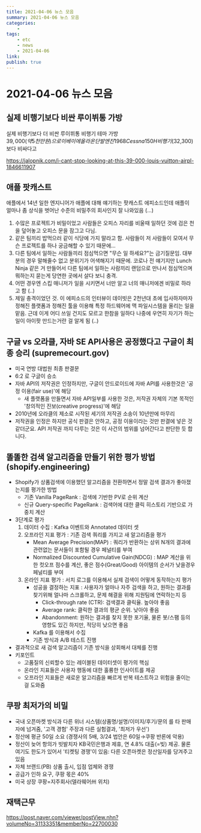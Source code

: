 ```yaml
---
title: 2021-04-06 뉴스 모음
summary: 2021-04-06 뉴스 모음
categories:
    - 
tags:
    - etc
    - news
    - 2021-04-06
link: 
publish: true
---
```


# 2021-04-06 뉴스 모음

## 실제 비행기보다 비싼 루이뷔통 가방

실제 비행기보다 더 비싼 루이뷔통 비행기 테마 가방  
$39,000(약 5천만원)으로 이베이에 올라온 단발엔진 1968 Cessna 150H 비행기($32,300)보다 비싸다고

<https://jalopnik.com/i-cant-stop-looking-at-this-39-000-louis-vuitton-airpl-1846611907>

## 애플 팟캐스트

애플에서 14년 일한 엔지니어가 애플에 대해 얘기하는 팟캐스트 에피소드인데 애플이 얼마나 좀 상식을 벗어난 수준의 비밀주의 회사인지 잘 나와있음 (...)

1. 수많은 프로젝트가 비밀이었고 사람들은 오피스 자리를 비울때 일하던 것에 검은 천을 덮어놓고 오피스 문을 잠그고 다님.
2. 같은 팀끼리 밥먹으러 같이 식당에 가지 말라고 함. 사람들이 저 사람들이 모여서 무슨 프로젝트를 하나 궁금해할 수 있기 때문에...
3. 다른 팀에서 일하는 사람들끼리 점심먹으면 "무슨 일 하세요?"는 금기질문임. 대부분의 경우 말해줄수 없고 분위기가 어색해지기 때문에. 코로나 전 얘기지만 Lunch Ninja 같은 거 만들어서 다른 팀에서 일하는 사람끼리 랜덤으로 만나서 점심먹으며 뭐하는지 묻는게 당연한 곳에서 살다 보니 충격.
4. 어떤 경우엔 스킵 매니저가 일을 시키면서 너만 알고 너의 매니저에겐 비밀로 하라고 함 (..)
5. 제일 충격이었던 것. 이 에피소드의 인터뷰이 데이빗은 2천년대 초에 입사하자마자 정해진 플랫폼과 정해진 툴을 이용해 특정 하드웨어에 맥 파일시스템을 올리는 일을 맡음. 근데 이게 어디 쓰일 건지도 모르고 한참을 일하다 나중에 우연히 자기가 하는 일이 아이팟 만드는거란 걸 알게 됨 (..)

## 구글 vs 오라클, 자바 SE API사용은 공정했다고 구글이 최종 승리 (supremecourt.gov)

- 미국 연방 대법원 최종 판결문
- 6:2 로 구글이 승소
- 자바 API의 저작권은 인정하지만, 구글이 안드로이드에 자바 API를 사용한것은 '공정 이용(fair use)'에 해당
  - 새 플랫폼을 만들면서 자바 API일부를 사용한 것은, 저작권 자체의 기본 목적인 '창의적인 진보(creative progress)'에 해당
- 2010년에 오라클의 제소로 시작된 세기의 저작권 소송이 10년만에 마무리
- 저작권을 인정은 하지만 공식 판결은 안하고, 공정 이용이라는 것만 판결에 넣은 것 같더군요. API 저작권 까지 다루는 것은 이 사건의 범위를 넘어간다고 판단한 듯 합니다.

## 똘똘한 검색 알고리즘을 만들기 위한 평가 방법 (shopify.engineering)

- Shopify가 상품검색에 이용했던 알고리즘을 전환하면서 정말 검색 결과가 좋아졌는지를 평가한 방법
  - 기존 Vanilla PageRank : 검색에 기반한 PV로 순위 계산
  - 신규 Query-specific PageRank : 검색어에 대한 클릭 히스토리 기반으로 가중치 계산
- 3단계로 평가
  1. 데이터 수집 : Kafka 이벤트와 Annotated 데이터 셋
  2. 오프라인 지표 평가 : 기존 검색 쿼리를 가지고 새 알고리즘을 평가
     - Mean Average Precision(MAP) : 쿼리가 반환하는 상위 N개의 결과에 관련없는 문서들이 포함될 경우 페널티를 부여
     - Normalized Discounted Cumulative Gain(NDCG) : MAP 계산을 위한 컷오프 점수를 계산, 좋은 점수(Great/Good) 아이템의 순서가 낮을경우 페널티를 부여 
  3. 온라인 지표 평가 : 서치 로그를 이용해서 실제 검색이 어떻게 동작하는지 평가 
     - 성공을 결정하는 지표 : 사용자가 얼마나 자주 검색을 하고, 원하는 결과를 찾기위해 얼나마 스크롤하고, 문제 해결을 위해 지원팀에 연락하는지 등
       - Click-through rate (CTR): 검색결과 클릭율. 높아야 좋음
       - Average rank: 클릭한 결과의 평균 순위. 낮아야 좋음
       - Abandonment: 원하는 결과를 찾지 못한 포기율, 물론 봇/스팸 등의 영향도 있긴 하지만, 적당히 낮으면 좋음
     - Kafka 를 이용해서 수집
     - 기존 방식과 A/B 테스트 진행
- 결과적으로 새 검색 알고리즘이 기존 방식을 상회해서 대체를 진행
- 키포인트
  - 고품질의 신뢰할수 있는 레이블된 데이터셋이 평가의 핵심
  - 온라인 지표들은 사용자 행동에 대한 훌륭한 인사이트를 제공
  - 오프라인 지표들은 새로운 알고리즘을 빠르게 반복 테스트하고 위험을 줄이는 걸 도와줌

## 쿠팡 최저가의 비밀

- 국내 오픈마켓 방식과 다른 위너 시스템(상품명/설명/이미지/후기/문의 를 타 판매자에 넘겨줌, '고객 경험' 주장과 다른 실험결과, '최저가 우선')
- 정산에 평균 50일 소요 (경쟁사의 5배, 3/24 법안은 60일→쿠팡 반론에 악용)
- 정산이 늦어 항의가 빗발치자 KB국민은행과 제휴, 연 4.8% 대출(=빚) 제공. 물론 여기도 한도가 있어서 '티켓팅 경쟁'이 있음: 다른 오픈마켓은 정산일자를 당겨주고 있음
- 자체 브랜드(PB) 상품 출시, 입점 업체와 경쟁
- 공급가 인하 요구, 쿠팡 몫은 40%
- 미국 상장 쿠팡=지주회사(델라웨어州 위치)

## 재택근무

<https://post.naver.com/viewer/postView.nhn?volumeNo=31133351&memberNo=22700030>
